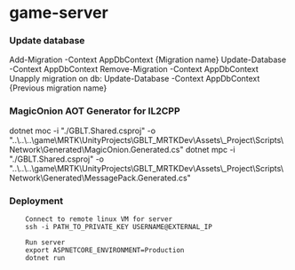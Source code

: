 # game-server

### Update database

Add-Migration -Context AppDbContext {Migration name}
Update-Database -Context AppDbContext
Remove-Migration -Context AppDbContext
Unapply migration on db: Update-Database -Context AppDbContext {Previous migration name}

### MagicOnion AOT Generator for IL2CPP

dotnet moc -i "./GBLT.Shared.csproj" -o "..\\..\\..\game\MRTK\UnityProjects\GBLT_MRTKDev\Assets\\_Project\Scripts\Network\Generated\MagicOnion.Generated.cs"
dotnet mpc -i "./GBLT.Shared.csproj" -o "..\\..\\..\game\MRTK\UnityProjects\GBLT_MRTKDev\Assets\\_Project\Scripts\Network\Generated\MessagePack.Generated.cs"

### Deployment
```
    Connect to remote linux VM for server
    ssh -i PATH_TO_PRIVATE_KEY USERNAME@EXTERNAL_IP
    
    Run server
    export ASPNETCORE_ENVIRONMENT=Production
    dotnet run
```